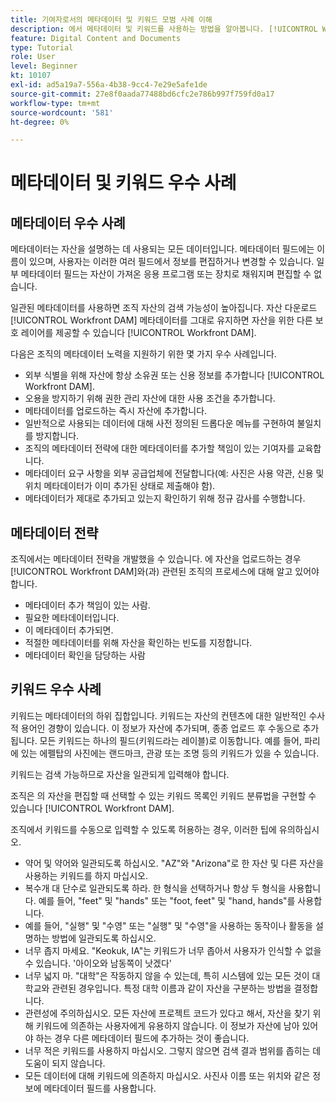 ```yaml
---
title: 기여자로서의 메타데이터 및 키워드 모범 사례 이해
description: 에서 메타데이터 및 키워드를 사용하는 방법을 알아봅니다. [!UICONTROL Workfront DAM] 자산을 설명하여 조직 자산의 검색 가능성을 높입니다.
feature: Digital Content and Documents
type: Tutorial
role: User
level: Beginner
kt: 10107
exl-id: ad5a19a7-556a-4b38-9cc4-7e29e5afe1de
source-git-commit: 27e8f0aada77488bd6cfc2e786b997f759fd0a17
workflow-type: tm+mt
source-wordcount: '581'
ht-degree: 0%

---
```


# 메타데이터 및 키워드 우수 사례

## 메타데이터 우수 사례

메타데이터는 자산을 설명하는 데 사용되는 모든 데이터입니다. 메타데이터 필드에는 이름이 있으며, 사용자는 이러한 여러 필드에서 정보를 편집하거나 변경할 수 있습니다. 일부 메타데이터 필드는 자산이 가져온 응용 프로그램 또는 장치로 채워지며 편집할 수 없습니다.

일관된 메타데이터를 사용하면 조직 자산의 검색 가능성이 높아집니다. 자산 다운로드 [!UICONTROL Workfront DAM] 메타데이터를 그대로 유지하면 자산을 위한 다른 보호 레이어를 제공할 수 있습니다 [!UICONTROL Workfront DAM].

다음은 조직의 메타데이터 노력을 지원하기 위한 몇 가지 우수 사례입니다.

* 외부 식별을 위해 자산에 항상 소유권 또는 신용 정보를 추가합니다 [!UICONTROL Workfront DAM].
* 오용을 방지하기 위해 권한 관리 자산에 대한 사용 조건을 추가합니다.
* 메타데이터를 업로드하는 즉시 자산에 추가합니다.
* 일반적으로 사용되는 데이터에 대해 사전 정의된 드롭다운 메뉴를 구현하여 불일치를 방지합니다.
* 조직의 메타데이터 전략에 대한 메타데이터를 추가할 책임이 있는 기여자를 교육합니다.
* 메타데이터 요구 사항을 외부 공급업체에 전달합니다(예: 사진은 사용 약관, 신용 및 위치 메타데이터가 이미 추가된 상태로 제출해야 함).
* 메타데이터가 제대로 추가되고 있는지 확인하기 위해 정규 감사를 수행합니다.

## 메타데이터 전략

조직에서는 메타데이터 전략을 개발했을 수 있습니다. 에 자산을 업로드하는 경우 [!UICONTROL Workfront DAM]와(과) 관련된 조직의 프로세스에 대해 알고 있어야 합니다.

* 메타데이터 추가 책임이 있는 사람.
* 필요한 메타데이터입니다.
* 이 메타데이터 추가되면.
* 적절한 메타데이터를 위해 자산을 확인하는 빈도를 지정합니다.
* 메타데이터 확인을 담당하는 사람

## 키워드 우수 사례

키워드는 메타데이터의 하위 집합입니다. 키워드는 자산의 컨텐츠에 대한 일반적인 수사적 용어인 경향이 있습니다. 이 정보가 자산에 추가되며, 종종 업로드 후 수동으로 추가됩니다. 모든 키워드는 하나의 필드(키워드라는 레이블)로 이동합니다. 예를 들어, 파리에 있는 에펠탑의 사진에는 랜드마크, 관광 또는 조명 등의 키워드가 있을 수 있습니다.

키워드는 검색 가능하므로 자산을 일관되게 입력해야 합니다.

조직은 의 자산을 편집할 때 선택할 수 있는 키워드 목록인 키워드 분류법을 구현할 수 있습니다 [!UICONTROL Workfront DAM].

조직에서 키워드를 수동으로 입력할 수 있도록 허용하는 경우, 이러한 팁에 유의하십시오.

* 약어 및 약어와 일관되도록 하십시오. &quot;AZ&quot;와 &quot;Arizona&quot;로 한 자산 및 다른 자산을 사용하는 키워드를 하지 마십시오.
* 복수개 대 단수로 일관되도록 하라. 한 형식을 선택하거나 항상 두 형식을 사용합니다. 예를 들어, &quot;feet&quot; 및 &quot;hands&quot; 또는 &quot;foot, feet&quot; 및 &quot;hand, hands&quot;를 사용합니다.
* 예를 들어, &quot;실행&quot; 및 &quot;수영&quot; 또는 &quot;실행&quot; 및 &quot;수영&quot;을 사용하는 동작이나 활동을 설명하는 방법에 일관되도록 하십시오.
* 너무 좁지 마세요. &quot;Keokuk, IA&quot;는 키워드가 너무 좁아서 사용자가 인식할 수 없을 수 있습니다. &#39;아이오와 남동쪽이 낫겠다&#39;
* 너무 넓지 마. &quot;대학&quot;은 작동하지 않을 수 있는데, 특히 시스템에 있는 모든 것이 대학교와 관련된 경우입니다. 특정 대학 이름과 같이 자산을 구분하는 방법을 결정합니다.
* 관련성에 주의하십시오. 모든 자산에 프로젝트 코드가 있다고 해서, 자산을 찾기 위해 키워드에 의존하는 사용자에게 유용하지 않습니다. 이 정보가 자산에 남아 있어야 하는 경우 다른 메타데이터 필드에 추가하는 것이 좋습니다.
* 너무 적은 키워드를 사용하지 마십시오. 그렇지 않으면 검색 결과 범위를 좁히는 데 도움이 되지 않습니다.
* 모든 데이터에 대해 키워드에 의존하지 마십시오. 사진사 이름 또는 위치와 같은 정보에 메타데이터 필드를 사용합니다.
